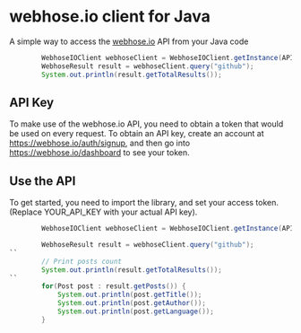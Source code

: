 # webhose.io client for Java

A simple way to access the [webhose.io](https://webhose.io) API from your Java code

```java
		WebhoseIOClient webhoseClient = WebhoseIOClient.getInstance(API_KEY);
		WebhoseResult result = webhoseClient.query("github");
		System.out.println(result.getTotalResults());
```
## API Key

To make use of the webhose.io API, you need to obtain a token that would be
used on every request. To obtain an API key, create an account at
https://webhose.io/auth/signup, and then go into
https://webhose.io/dashboard to see your token.


## Use the API

To get started, you need to import the library, and set your access token.
(Replace YOUR_API_KEY with your actual API key).

```java
		WebhoseIOClient webhoseClient = WebhoseIOClient.getInstance(API_KEY);
```

```java
		WebhoseResult result = webhoseClient.query("github");
``
		// Print posts count
		System.out.println(result.getTotalResults());
``		
		for(Post post : result.getPosts()) {
			System.out.println(post.getTitle());
			System.out.println(post.getAuthor());
			System.out.println(post.getLanguage());
		}		
```
